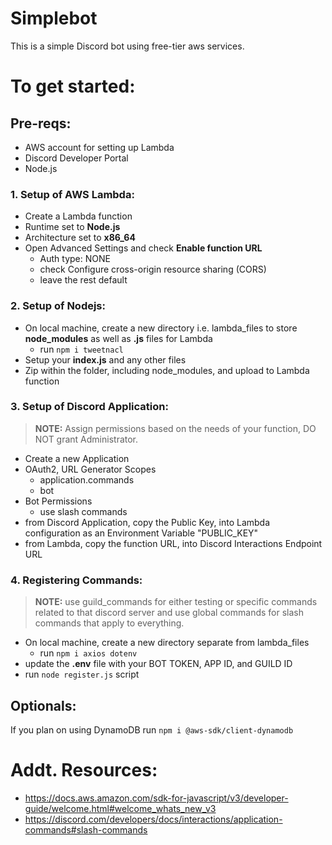 # Simplebot
This is a simple Discord bot using free-tier aws services.

# To get started:
## Pre-reqs:
- AWS account for setting up Lambda  
-  Discord Developer Portal  
-  Node.js

### 1. Setup of AWS Lambda:
- Create a Lambda function
- Runtime set to **Node.js**
- Architecture set to **x86_64**
- Open Advanced Settings and check **Enable function URL**
  - Auth type: NONE
  - check Configure cross-origin resource sharing (CORS)
  - leave the rest default

### 2. Setup of Nodejs:  
- On local machine, create a new directory i.e. lambda_files to store **node_modules** as well as **.js** files for Lambda
  - run `npm i tweetnacl`
- Setup your **index.js** and any other files
- Zip within the folder, including node_modules, and upload to Lambda function

### 3. Setup of Discord Application:
> **NOTE:**
> Assign permissions based on the needs of your function, DO NOT grant Administrator.
- Create a new Application
- OAuth2, URL Generator Scopes
  - application.commands
  - bot
- Bot Permissions
    - use slash commands
- from Discord Application, copy the Public Key, into Lambda configuration as an Environment Variable "PUBLIC_KEY"
- from Lambda, copy the function URL, into Discord Interactions Endpoint URL

### 4. Registering Commands:
> **NOTE:**
> use guild_commands for either testing or specific commands related to that discord server 
> and use global commands for slash commands that apply to everything.
- On local machine, create a new directory separate from lambda_files
  - run `npm i axios dotenv`
- update the **.env** file with your BOT TOKEN, APP ID, and GUILD ID
- run `node register.js` script

## Optionals:
If you plan on using DynamoDB run `npm i @aws-sdk/client-dynamodb`

# Addt. Resources:
- https://docs.aws.amazon.com/sdk-for-javascript/v3/developer-guide/welcome.html#welcome_whats_new_v3
- https://discord.com/developers/docs/interactions/application-commands#slash-commands
